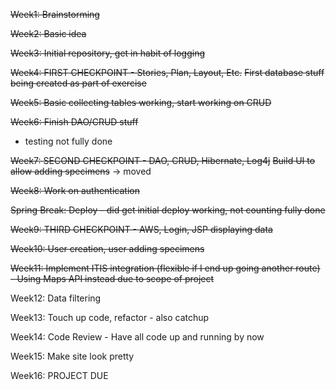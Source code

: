 ~~Week1: Brainstorming~~

~~Week2: Basic idea~~

~~Week3: Initial repository, get in habit of logging~~

~~Week4: FIRST CHECKPOINT - Stories, Plan, Layout, Etc.~~
~~First database stuff being created as part of exercise~~

~~Week5: Basic collecting tables working, start working on CRUD~~

~~Week6: Finish DAO/CRUD stuff~~
- testing not fully done

~~Week7: SECOND CHECKPOINT - DAO, CRUD, Hibernate, Log4j~~
~~Build UI to allow adding specimens~~ -> moved

~~Week8: Work on authentication~~

~~Spring Break: Deploy - did get initial deploy working, not counting fully done~~

~~Week9: THIRD CHECKPOINT - AWS, Login, JSP displaying data~~

~~Week10: User creation, user adding specimens~~

~~Week11: Implement ITIS integration (flexible if I end up going another route) - Using Maps API instead due to scope of project~~

Week12: Data filtering

Week13: Touch up code, refactor - also catchup

Week14: Code Review - Have all code up and running by now

Week15: Make site look pretty

Week16: PROJECT DUE